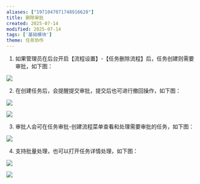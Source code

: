 ```yaml
---
aliases: ["1971047071748916628"]
title: 删除审批
created: 2025-07-14
modified: 2025-07-14
tags: ['基础模块']
theme: 任务协作
---
```


1. 如果管理员在后台开启【流程设置】-【任务删除流程】后，任务创建则需要审批，如下图：

![](306b346fecc46cdd0c48ed1ec4c6d28d.jpg)

2. 在创建任务后，会提醒提交审批，提交后也可进行撤回操作，如下图：

![](e542c85040ff92ade43eac0df9418824.jpg)

![](db1bd8603526681dce18713ac8173c46.jpg)

3. 审批人会可在任务审批-创建流程菜单查看和处理需要审批的任务，如下图：

![](1da6ae5236f25c859f8269d31a6de6b1.jpg)

4. 支持批量处理，也可以打开任务详情处理，如下图：

![](a40da17b457db0135b65a44b08fef25d.jpg)

![](0bd7baa16038b8b2d0e3be86bc3d8b82.jpg)